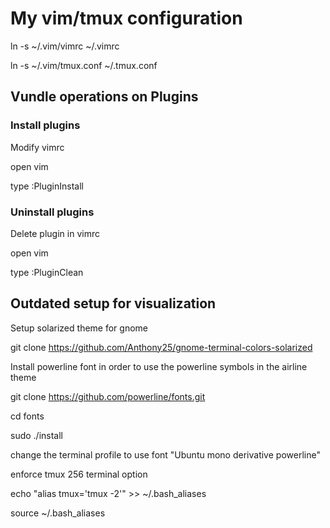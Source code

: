 # My vim/tmux configuration

ln -s ~/.vim/vimrc ~/.vimrc

ln -s ~/.vim/tmux.conf ~/.tmux.conf

## Vundle operations on Plugins

### Install plugins
Modify vimrc

open vim

type :PluginInstall

### Uninstall plugins
Delete plugin in vimrc

open vim

type :PluginClean

## Outdated setup for visualization

Setup solarized theme for gnome

git clone https://github.com/Anthony25/gnome-terminal-colors-solarized

Install powerline font in order to use the powerline symbols in the airline theme

git clone https://github.com/powerline/fonts.git

cd fonts

sudo ./install

change the terminal profile to use font "Ubuntu mono derivative powerline"

enforce tmux 256 terminal option

echo "alias tmux='tmux -2'" >> ~/.bash_aliases

source ~/.bash_aliases
